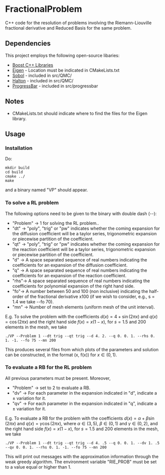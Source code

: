 # FractionalProblem
C++ code for the resolution of problems involving the Riemann-Liouville fractional derivative and Reduced Basis for the same problem.

## Dependencies

This project employs the following open-source libaries:
- [Boost C++ Libraries](https://www.boost.org/)
- [Eigen](https://eigen.tuxfamily.org/) - Location must be indicated in CMakeLists.txt
- [Sobol](https://people.sc.fsu.edu/~jburkardt/cpp_src/sobol/sobol.html) - included in src/QMC/
- [Halton](https://people.sc.fsu.edu/~jburkardt/cpp_src/halton/halton.html) - included in src/QMC/
- [ProgressBar](https://github.com/gipert/progressbar) - included in src/progressbar

## Notes
- CMakeLists.txt should indicate where to find the files for the Eigen library.

## Usage
### Installation
Do:
```
mkdir build
cd build
cmake ../
make
```
and a binary named "VP" should appear.

### To solve a RL problem
The following options need to be given to the binary with double dash (--):
- "Problem" -> 1 for solving the RL problem..
- "dt" -> "poly", "trig" or "pw" indicates whether the coming expansion for the diffusion coefficient will be a taylor series, trigonometric expansion or piecewise partition of the coefficient.
- "qt" -> "poly", "trig" or "pw" indicates whether the coming expansion for the reaction coefficient will be a taylor series, trigonometric expansion or piecewise partition of the coefficient.
- "d" -> A space separated sequence of real numbers indicating the coefficients for an expansion of the diffusion coefficient.
- "q" -> A space separated sequence of real numbers indicating the coefficients for an expansion of the reaction coefficient.
- "rhs"-> A space separated sequence of real numbers indicating the coefficients for polynomial expansion of the right hand side.
- "fo"-> A number between 50 and 100 (non inclusive) indicating the half-order of the fractional derivative x100 (if we wish to consider, e.g., s = 1.4 we take --fo 70).
- "mn" -> Number of mesh elements (uniform mesh of the unit interval).

E.g. To solve the problem with the coefficients $d(x) = 4+\sin(2\pi x)$ and $q(x) = \cos(2\pi x)$ and the right hand side $f(x)=x(1-x)$, for $s=1.5$ and $200$ elements in the mesh, we take
```
./VP --Problem 1 --dt trig --qt trig --d 4. 2. --q 0. 0. 1. --rhs 0. 1. -1. --fo 75 --mn 200
```
This produces several files from which plots of the parameters and solution can be constructed, in the format (x, f(x)) for $x\in (0,1)$.

### To evaluate a RB for the RL problem
All previous parameters must be present. Moreover,
- "Problem" -> set to 2 to evaluate a RB.
- "dv" -> For each parameter in the expansion indicated in "d", indicate a $\pm$ variation for it.
- "qv" -> For each parameter in the expansion indicated in "q", indicate a $\pm$ variation for it.

E.g. To evaluate a RB for the problem with the coefficients $d(x) = \alpha+\beta\sin(2\pi x)$ and $q(x) = \gamma\cos(2\pi x)$, where $\alpha\in (3, 5),\ \beta\in (0, 1)$ and $\gamma\in(0, 2)$, and the right hand side $f(x)=x(1-x)$, for $s=1.5$ and $200$ elements in the mesh, we take
```
./VP --Problem 1 --dt trig --qt trig --d 4. .5 --q 0. 0. 1. --dv 1. .5 --qv 0. 0. 1. --rhs 0. 1. -1. --fo 75 --mn 200
```
This will print out messages with the approximation information through the weak greedy algorithm. The environment variable "RIE_PROB" must be set to a value equal or higher than $1$.
